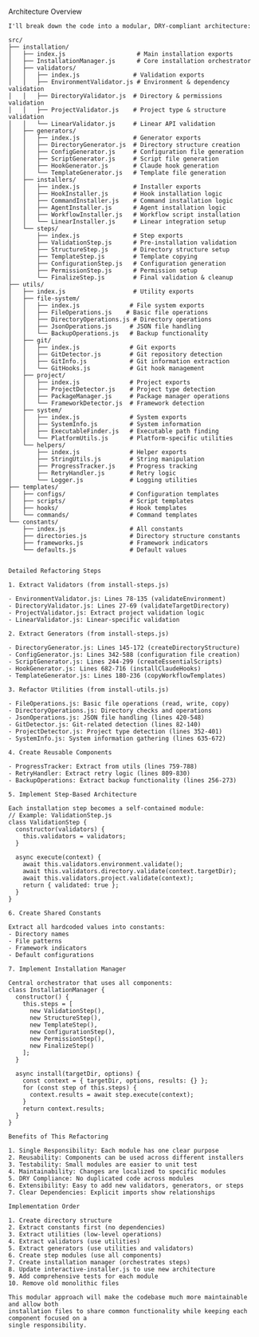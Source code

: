 Architecture Overview

    I'll break down the code into a modular, DRY-compliant architecture:

    src/
    ├── installation/
    │   ├── index.js                    # Main installation exports
    │   ├── InstallationManager.js      # Core installation orchestrator
    │   ├── validators/
    │   │   ├── index.js               # Validation exports
    │   │   ├── EnvironmentValidator.js # Environment & dependency validation
    │   │   ├── DirectoryValidator.js  # Directory & permissions validation
    │   │   ├── ProjectValidator.js    # Project type & structure validation
    │   │   └── LinearValidator.js     # Linear API validation
    │   ├── generators/
    │   │   ├── index.js               # Generator exports
    │   │   ├── DirectoryGenerator.js  # Directory structure creation
    │   │   ├── ConfigGenerator.js     # Configuration file generation
    │   │   ├── ScriptGenerator.js     # Script file generation
    │   │   ├── HookGenerator.js       # Claude hook generation
    │   │   └── TemplateGenerator.js   # Template file generation
    │   ├── installers/
    │   │   ├── index.js               # Installer exports
    │   │   ├── HookInstaller.js       # Hook installation logic
    │   │   ├── CommandInstaller.js    # Command installation logic
    │   │   ├── AgentInstaller.js      # Agent installation logic
    │   │   ├── WorkflowInstaller.js   # Workflow script installation
    │   │   └── LinearInstaller.js     # Linear integration setup
    │   └── steps/
    │       ├── index.js               # Step exports
    │       ├── ValidationStep.js      # Pre-installation validation
    │       ├── StructureStep.js       # Directory structure setup
    │       ├── TemplateStep.js        # Template copying
    │       ├── ConfigurationStep.js   # Configuration generation
    │       ├── PermissionStep.js      # Permission setup
    │       └── FinalizeStep.js        # Final validation & cleanup
    ├── utils/
    │   ├── index.js                   # Utility exports
    │   ├── file-system/
    │   │   ├── index.js              # File system exports
    │   │   ├── FileOperations.js    # Basic file operations
    │   │   ├── DirectoryOperations.js # Directory operations
    │   │   ├── JsonOperations.js     # JSON file handling
    │   │   └── BackupOperations.js   # Backup functionality
    │   ├── git/
    │   │   ├── index.js              # Git exports
    │   │   ├── GitDetector.js        # Git repository detection
    │   │   ├── GitInfo.js            # Git information extraction
    │   │   └── GitHooks.js           # Git hook management
    │   ├── project/
    │   │   ├── index.js              # Project exports
    │   │   ├── ProjectDetector.js    # Project type detection
    │   │   ├── PackageManager.js     # Package manager operations
    │   │   └── FrameworkDetector.js  # Framework detection
    │   ├── system/
    │   │   ├── index.js              # System exports
    │   │   ├── SystemInfo.js         # System information
    │   │   ├── ExecutableFinder.js   # Executable path finding
    │   │   └── PlatformUtils.js      # Platform-specific utilities
    │   └── helpers/
    │       ├── index.js              # Helper exports
    │       ├── StringUtils.js        # String manipulation
    │       ├── ProgressTracker.js    # Progress tracking
    │       ├── RetryHandler.js       # Retry logic
    │       └── Logger.js             # Logging utilities
    ├── templates/
    │   ├── configs/                  # Configuration templates
    │   ├── scripts/                  # Script templates
    │   ├── hooks/                    # Hook templates
    │   └── commands/                 # Command templates
    └── constants/
        ├── index.js                  # All constants
        ├── directories.js            # Directory structure constants
        ├── frameworks.js             # Framework indicators
        └── defaults.js               # Default values


    Detailed Refactoring Steps

    1. Extract Validators (from install-steps.js)

    - EnvironmentValidator.js: Lines 78-135 (validateEnvironment)
    - DirectoryValidator.js: Lines 27-69 (validateTargetDirectory)
    - ProjectValidator.js: Extract project validation logic
    - LinearValidator.js: Linear-specific validation

    2. Extract Generators (from install-steps.js)

    - DirectoryGenerator.js: Lines 145-172 (createDirectoryStructure)
    - ConfigGenerator.js: Lines 342-588 (configuration file creation)
    - ScriptGenerator.js: Lines 244-299 (createEssentialScripts)
    - HookGenerator.js: Lines 682-716 (installClaudeHooks)
    - TemplateGenerator.js: Lines 180-236 (copyWorkflowTemplates)

    3. Refactor Utilities (from install-utils.js)

    - FileOperations.js: Basic file operations (read, write, copy)
    - DirectoryOperations.js: Directory checks and operations
    - JsonOperations.js: JSON file handling (lines 420-548)
    - GitDetector.js: Git-related detection (lines 82-140)
    - ProjectDetector.js: Project type detection (lines 352-401)
    - SystemInfo.js: System information gathering (lines 635-672)

    4. Create Reusable Components

    - ProgressTracker: Extract from utils (lines 759-788)
    - RetryHandler: Extract retry logic (lines 809-830)
    - BackupOperations: Extract backup functionality (lines 256-273)

    5. Implement Step-Based Architecture

    Each installation step becomes a self-contained module:
    // Example: ValidationStep.js
    class ValidationStep {
      constructor(validators) {
        this.validators = validators;
      }

      async execute(context) {
        await this.validators.environment.validate();
        await this.validators.directory.validate(context.targetDir);
        await this.validators.project.validate(context);
        return { validated: true };
      }
    }

    6. Create Shared Constants

    Extract all hardcoded values into constants:
    - Directory names
    - File patterns
    - Framework indicators
    - Default configurations

    7. Implement Installation Manager

    Central orchestrator that uses all components:
    class InstallationManager {
      constructor() {
        this.steps = [
          new ValidationStep(),
          new StructureStep(),
          new TemplateStep(),
          new ConfigurationStep(),
          new PermissionStep(),
          new FinalizeStep()
        ];
      }

      async install(targetDir, options) {
        const context = { targetDir, options, results: {} };
        for (const step of this.steps) {
          context.results = await step.execute(context);
        }
        return context.results;
      }
    }

    Benefits of This Refactoring

    1. Single Responsibility: Each module has one clear purpose
    2. Reusability: Components can be used across different installers
    3. Testability: Small modules are easier to unit test
    4. Maintainability: Changes are localized to specific modules
    5. DRY Compliance: No duplicated code across modules
    6. Extensibility: Easy to add new validators, generators, or steps
    7. Clear Dependencies: Explicit imports show relationships

    Implementation Order

    1. Create directory structure
    2. Extract constants first (no dependencies)
    3. Extract utilities (low-level operations)
    4. Extract validators (use utilities)
    5. Extract generators (use utilities and validators)
    6. Create step modules (use all components)
    7. Create installation manager (orchestrates steps)
    8. Update interactive-installer.js to use new architecture
    9. Add comprehensive tests for each module
    10. Remove old monolithic files

    This modular approach will make the codebase much more maintainable and allow both
    installation files to share common functionality while keeping each component focused on a
    single responsibility.
